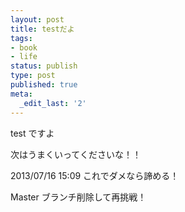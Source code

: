 ```yaml
---
layout: post
title: testだよ
tags:
- book
- life
status: publish
type: post
published: true
meta:
  _edit_last: '2'
---
```


test ですよ

次はうまくいってくださいな！！

2013/07/16 15:09 これでダメなら諦める！

Master ブランチ削除して再挑戦！
